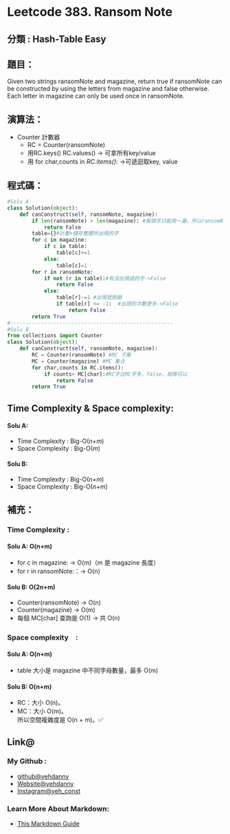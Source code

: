 # Leetcode  383. Ransom Note

## 分類 : Hash-Table Easy

## 題目：
Given two strings ransomNote and magazine, return true if ransomNote can be constructed by using the letters from magazine and false otherwise.<br>
Each letter in magazine can only be used once in ransomNote.

## 演算法：
- Counter 計數器
  - RC = Counter(ransomNote)
  - 用RC.keys() RC.values() → 可拿所有key/value
  - 用 for char,counts in *RC.items()*: →可遞迴取key, value

## 程式碼：
```python
#Solu A
class Solution(object):
    def canConstruct(self, ransomNote, magazine):
        if len(ransomNote) > len(magazine): #每個字只能用一遍，所以ransomNote比magazine長時False
            return False
        table={}#計數+儲存整體所出現的字
        for c in magazine:
            if c in table:
                table[c]+=1
            else:
                table[c]=1
        for r in ransomNote:
            if not (r in table):#有沒出現過的字->False
                return False
            else:
                table[r]-=1 #出現就抵銷
                if table[r] <= -1:  #出現的次數更多->False
                    return False
        return True
#-----------------------------------------------------
#Solu B
from collections import Counter
class Solution(object):
    def canConstruct(self, ransomNote, magazine):
        RC = Counter(ransomNote) #RC 子集
        MC = Counter(magazine) #MC 集合
        for char,counts in RC.items():
            if counts> MC[char]:#RC字比MC字多，false，相等可以
                return False
        return True

```
## Time Complexity & Space complexity:
#### Solu A:
- Time Complexity   :   Big-O(*n+m*)
- Space Complexity   :  Big-O(*m*)

#### Solu B:
- Time Complexity   :   Big-O(*n+m*)
- Space Complexity   :  Big-O(*n+m*)
## 補充：

### Time Complexity :
#### Solu A: O(n+m)
- for c in magazine: → O(m)（m 是 magazine 長度）
- for r in ransomNote:：→ O(n)
#### Solu B: O(2n+m)
- Counter(ransomNote) → O(n)
- Counter(magazine) → O(m)
- 每個 MC[char] 查詢是 O(1) → 共 O(n)
### Space complexity　:
#### Solu A: O(n+m)
- table 大小是 magazine 中不同字母數量，最多 O(m)
#### Solu B: O(n+m)
- RC：大小 O(n)。
- MC：大小 O(m)。<br>
所以空間複雜度是 O(n + m)。✅

## Link@
### My Github : 
- [github@yehdanny](https://github.com/yehdanny)
- [Website@yehdanny](https://yehdanny.github.io/mypage/html/index.html)
- [Instagram@yeh_const](https://www.instagram.com/yeh_const?igsh=MTVlNTl2eGVkeWI2MA%3D%3D&utm_source=qr)
### Learn More About Markdown:
- [This Markdown Guide](https://www.markdownguide.org/)
